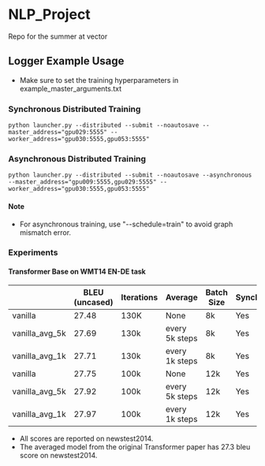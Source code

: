 # NLP_Project
Repo for the summer at vector

## Logger Example Usage
+ Make sure to set the training hyperparameters in example_master_arguments.txt

### Synchronous Distributed Training
```
python launcher.py --distributed --submit --noautosave --master_address="gpu029:5555" --worker_address="gpu030:5555,gpu053:5555"
```

### Asynchronous Distributed Training
```
python launcher.py --distributed --submit --noautosave --asynchronous --master_address="gpu009:5555,gpu029:5555" --worker_address="gpu030:5555,gpu053:5555"
```

#### Note
+ For asynchronous training, use "--schedule=train" to avoid graph mismatch error.


### Experiments
#### Transformer Base on WMT14 EN-DE task
|   | BLEU (uncased) | Iterations | Average | Batch Size | Synchronous |
|---|---|---|---|---|---|
| vanilla | 27.48 | 130K | None | 8k | Yes |
| vanilla_avg_5k | 27.69 | 130k | every 5k steps | 8k | Yes |
| vanilla_avg_1k | 27.71 | 130k | every 1k steps | 8k | Yes |
| vanilla | 27.75 |  100k | None | 12k | Yes |
| vanilla_avg_5k | 27.92 | 100k | every 5k steps | 12k | Yes |
| vanilla_avg_1k | 27.97 | 100k | every 1k steps | 12k | Yes |

+ All scores are reported on newstest2014.
+ The averaged model from the original Transformer paper has 27.3 bleu score on newstest2014.
